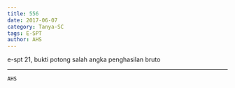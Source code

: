 ```yaml
---
title: 556
date: 2017-06-07
category: Tanya-SC
tags: E-SPT
author: AHS
---
```


e-spt 21, bukti potong salah angka penghasilan bruto

---



`AHS`

